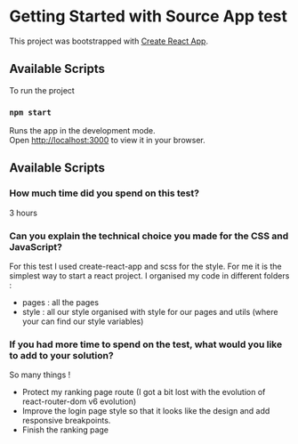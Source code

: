 # Getting Started with Source App test

This project was bootstrapped with [Create React App](https://github.com/facebook/create-react-app).

## Available Scripts

To run the project

### `npm start`

Runs the app in the development mode.\
Open [http://localhost:3000](http://localhost:3000) to view it in your browser.

## Available Scripts

### How much time did you spend on this test?
3 hours

### Can you explain the technical choice you made for the CSS and JavaScript?
For this test I used create-react-app and scss for the style. For me it is the simplest way to start a react project.
I organised my code in different folders :
- pages : all the pages
- style : all our style organised with style for our pages and utils (where your can find our style variables)

### If you had more time to spend on the test, what would you like to add to your solution?
So many things !
- Protect my ranking page route (I got a bit lost with the evolution of react-router-dom v6 evolution)
- Improve the login page style so that it looks like the design and add responsive breakpoints.
- Finish the ranking page






